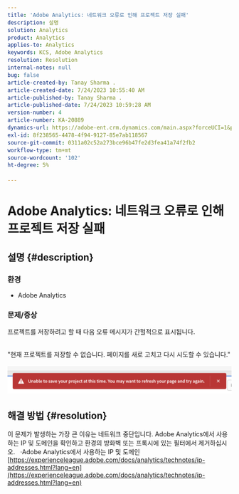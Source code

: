 ```yaml
---
title: 'Adobe Analytics: 네트워크 오류로 인해 프로젝트 저장 실패'
description: 설명
solution: Analytics
product: Analytics
applies-to: Analytics
keywords: KCS, Adobe Analytics
resolution: Resolution
internal-notes: null
bug: false
article-created-by: Tanay Sharma .
article-created-date: 7/24/2023 10:55:40 AM
article-published-by: Tanay Sharma .
article-published-date: 7/24/2023 10:59:28 AM
version-number: 4
article-number: KA-20889
dynamics-url: https://adobe-ent.crm.dynamics.com/main.aspx?forceUCI=1&pagetype=entityrecord&etn=knowledgearticle&id=96e8609b-102a-ee11-bdf4-6045bd006239
exl-id: 8f238565-4478-4f94-9127-85e7ab118567
source-git-commit: 0311a02c52a273bce96b47fe2d3fea41a74f2fb2
workflow-type: tm+mt
source-wordcount: '102'
ht-degree: 5%

---
```


# Adobe Analytics: 네트워크 오류로 인해 프로젝트 저장 실패

## 설명 {#description}


### 환경

- Adobe Analytics


### 문제/증상

프로젝트를 저장하려고 할 때 다음 오류 메시지가 간헐적으로 표시됩니다.

<br>&quot;현재 프로젝트를 저장할 수 없습니다. 페이지를 새로 고치고 다시 시도할 수 있습니다.&quot;<br><br>![](assets/___97e8609b-102a-ee11-bdf4-6045bd006239___.png)

## 해결 방법 {#resolution}


이 문제가 발생하는 가장 큰 이유는 네트워크 중단입니다. Adobe Analytics에서 사용하는 IP 및 도메인을 확인하고 환경의 방화벽 또는 프록시에 있는 필터에서 제거하십시오.
 
·Adobe Analytics에서 사용하는 IP 및 도메인
[https://experienceleague.adobe.com/docs/analytics/technotes/ip-addresses.html?lang=en](https://experienceleague.adobe.com/docs/analytics/technotes/ip-addresses.html?lang=en)
